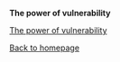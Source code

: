 **The power of vulnerability**

[The power of vulnerability](https://www.ted.com/talks/brene_brown_on_vulnerability)


[Back to homepage](https://bartfennema.github.io/)  

